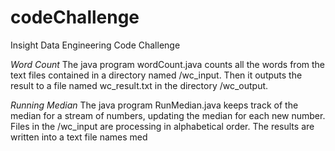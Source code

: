 # codeChallenge
Insight Data Engineering Code Challenge

_Word Count_
The java program wordCount.java counts all the words from the text files contained in a directory named /wc_input. Then it outputs the result to a file named wc_result.txt in the directory /wc_output.

_Running Median_
The java program RunMedian.java keeps track of the median for a stream of numbers, updating the median for each new number. Files in the /wc_input are processing in alphabetical order. The results are written into a text file names med
